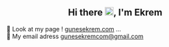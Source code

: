 
<h2 align="center">Hi there <img src="https://media.giphy.com/media/hvRJCLFzcasrR4ia7z/giphy.gif" width="20px">, I'm Ekrem</h2>

👯 Look at my page ! <a href="http://gunesekrem.com">gunesekrem.com</a>  ...
<br>
📧 My email adress <a mailto="gunesekremcom@gmail.com">gunesekremcom@gmail.com</a>
